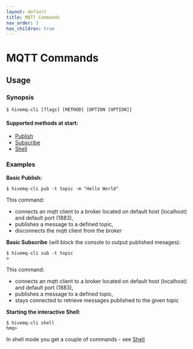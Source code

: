```yaml
---
layout: default
title: MQTT Commands
nav_order: 3
has_children: true
---
```


# MQTT Commands

## Usage

### Synopsis

```
$ hivemq-cli [flags] [METHOD] [OPTION [OPTION]]
```

#### Supported methods at start:

* [Publish](mqtt_commands/publish.md)
* [Subscribe](mqtt_commands/subscribe.md)
* [Shell](modes/shell.md) 


### Examples

**Basic Publish:**

```
$ hivemq-cli pub -t topic -m "Hello World"
```
This command:
* connects an mqtt client to a broker located on default host (localhost) and default port (1883), 
* publishes a message to a defined topic, 
* disconnects the mqtt client from the broker

**Basic Subscribe** (will block the console to output published mesages):

```
$ hivemq-cli sub -t topic
>
```
This command:
* connects an mqtt client to a broker located on default host (localhost) and default port (1883), 
* publishes a message to a defined topic, 
* stays connected to retrieve messages published to the given topic


**Starting the interactive Shell:**

```
$ hivemq-cli shell
hmq>
```

In shell mode you get a couple of commands - see [Shell](modes/shell.md) 

